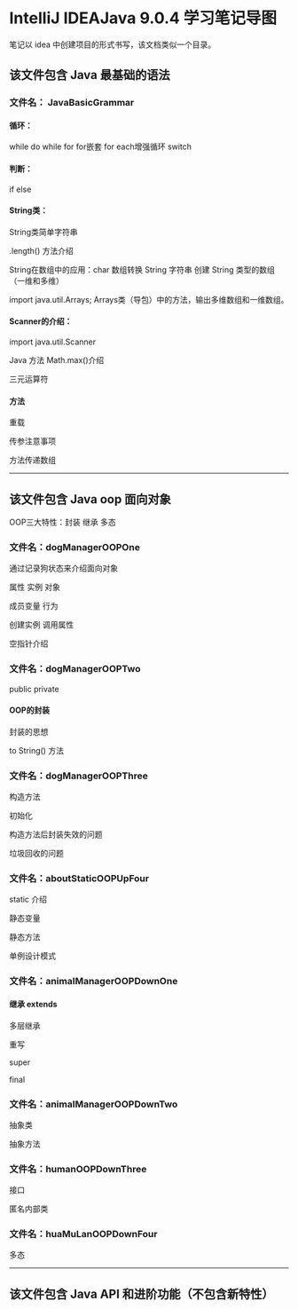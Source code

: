 # IntelliJ IDEAJava 9.0.4 学习笔记导图

笔记以 idea 中创建项目的形式书写，该文档类似一个目录。

## 该文件包含 Java 最基础的语法

### 文件名： JavaBasicGrammar

#### 循环： 

while	do while	for	for嵌套	for each增强循环	switch	

#### 判断：

if else

#### String类：

String类简单字符串

.length()	方法介绍

String在数组中的应用：char 数组转换 String 字符串	创建 String 类型的数组（一维和多维）

import java.util.Arrays;   Arrays类（导包）中的方法，输出多维数组和一维数组。

#### Scanner的介绍：

import java.util.Scanner

Java 方法 Math.max()介绍

三元运算符

#### 方法

重载

传参注意事项

方法传递数组

------

## 该文件包含 Java oop 面向对象

OOP三大特性：封装	继承	多态

### 文件名：dogManagerOOPOne

通过记录狗状态来介绍面向对象

属性	实例	对象

成员变量	行为	

创建实例	调用属性

空指针介绍

### 文件名：dogManagerOOPTwo

public	private

#### OOP的封装

封装的思想

to String()	方法

### 文件名：dogManagerOOPThree

构造方法

初始化

构造方法后封装失效的问题

垃圾回收的问题

### 文件名：aboutStaticOOPUpFour

static	介绍

静态变量

静态方法

单例设计模式

### 文件名：animalManagerOOPDownOne	

#### 继承 extends

多层继承

重写

super

final

### 文件名：animalManagerOOPDownTwo

抽象类

抽象方法

### 文件名：humanOOPDownThree

接口

匿名内部类

### 文件名：huaMuLanOOPDownFour

多态

------

## 该文件包含 Java API 和进阶功能（不包含新特性）
